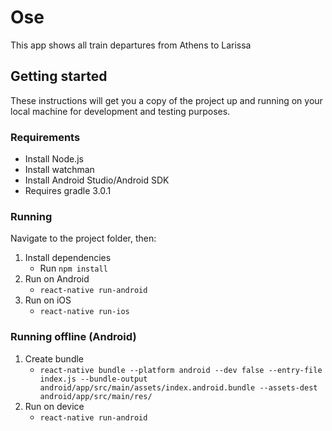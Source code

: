 # Ose

This app shows all train departures from Athens to Larissa

## Getting started

These instructions will get you a copy of the project up and running on your local machine for development and testing purposes.

### Requirements

* Install Node.js
* Install watchman
* Install Android Studio/Android SDK
* Requires gradle 3.0.1

### Running 

Navigate to the project folder, then:

1. Install dependencies 
	* Run `npm install`
2.	Run on Android 
	* `react-native run-android`
3. Run on iOS
	* `react-native run-ios`

### Running offline (Android)

1. Create bundle 
	* `react-native bundle --platform android --dev false --entry-file index.js --bundle-output android/app/src/main/assets/index.android.bu‌​ndle --assets-dest android/app/src/main/res/`
2. Run on device 
	* `react-native run-android`


